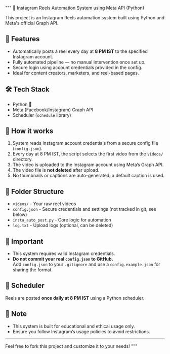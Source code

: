 """
📸 Instagram Reels Automation System using Meta API (Python)

This project is an Instagram Reels automation system built using Python and Meta's official Graph API.

## 🚀 Features
- Automatically posts a reel every day at **8 PM IST** to the specified Instagram account.
- Fully automated pipeline — no manual intervention once set up.
- Secure login using account credentials provided in the config.
- Ideal for content creators, marketers, and reel-based pages.

## 🛠️ Tech Stack
- Python 🐍  
- Meta (Facebook/Instagram) Graph API  
- Scheduler (`schedule` library)

## 🔧 How it works
1. System reads Instagram account credentials from a secure config file (`config.json`).
2. Every day at 8 PM IST, the script selects the first video from the `videos/` directory.
3. The video is uploaded to the Instagram account using Meta’s Graph API.
4. The video file is **not deleted** after upload.
5. No thumbnails or captions are auto-generated; a default caption is used.

## 📂 Folder Structure
- `videos/` - Your raw reel videos  
- `config.json` - Secure credentials and settings (not tracked in git, see below)  
- `insta_auto_post.py` - Core logic for automation  
- `log.txt` - Upload logs (optional, can be deleted)  

## 🔐 Important
- This system requires valid Instagram credentials.
- **Do not commit your real `config.json` to GitHub.**  
  Add `config.json` to your `.gitignore` and use a `config.example.json` for sharing the format.

## 📅 Scheduler
Reels are posted **once daily at 8 PM IST** using a Python scheduler.

## 📌 Note
- This system is built for educational and ethical usage only.
- Ensure you follow Instagram’s usage policies to avoid restrictions.

---

Feel free to fork this project and customize it to your needs!
"""
